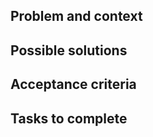 ## Problem and context
<!-- What is needed to understand this problem and task? -->

## Possible solutions
<!-- What are the ways we might solve this? You might have ideas, you might not. -->

## Acceptance criteria
<!-- When will we know that this task is complete? -->

## Tasks to complete
<!-- What tasks are needed? You might have ideas, you might not. -->
